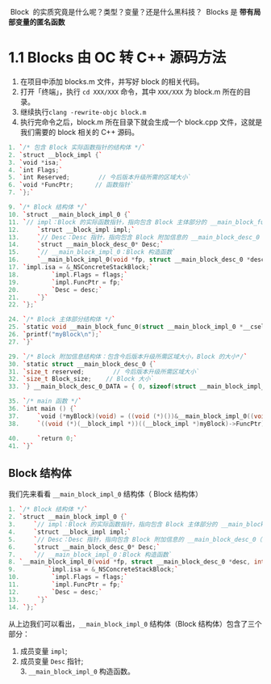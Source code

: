  Block  的实质究竟是什么呢？类型？变量？还是什么黑科技？
 Blocks 是 **带有局部变量的匿名函数**
# 1.1 Blocks 由 OC 转 C++ 源码方法
1. 在项目中添加 blocks.m 文件，并写好 block 的相关代码。
2. 打开「终端」，执行 `cd XXX/XXX` 命令，其中 `XXX/XXX` 为 block.m 所在的目录。
3. 继续执行`clang -rewrite-objc block.m`
4. 执行完命令之后，block.m 所在目录下就会生成一个 block.cpp 文件，这就是我们需要的 block 相关的 C++ 源码。
```c++
1. `/* 包含 Block 实际函数指针的结构体 */`
2. `struct __block_impl {`
3. `void *isa;`
4. `int Flags;`               
5. `int Reserved;        // 今后版本升级所需的区域大小`
6. `void *FuncPtr;      // 函数指针`
7. `};`

9. `/* Block 结构体 */`
10. `struct __main_block_impl_0 {`
11. `// impl：Block 的实际函数指针，指向包含 Block 主体部分的 __main_block_func_0 结构体`
12.     `struct __block_impl impl;`
13.     `// Desc：Desc 指针，指向包含 Block 附加信息的 __main_block_desc_0（） 结构体`
14.     `struct __main_block_desc_0* Desc;`
15.     `// __main_block_impl_0：Block 构造函数`
16.     `__main_block_impl_0(void *fp, struct __main_block_desc_0 *desc, int flags=0) {`
17. `impl.isa = &_NSConcreteStackBlock;`
18.         `impl.Flags = flags;`
19.         `impl.FuncPtr = fp;`
20.         `Desc = desc;`
21.     `}`
22. `};`

24. `/* Block 主体部分结构体 */`
25. `static void __main_block_func_0(struct __main_block_impl_0 *__cself) {`
26. `printf("myBlock\n");`
27. `}`

29. `/* Block 附加信息结构体：包含今后版本升级所需区域大小，Block 的大小*/`
30. `static struct __main_block_desc_0 {`
31. `size_t reserved;        // 今后版本升级所需区域大小`
32. `size_t Block_size;    // Block 大小`
33. `} __main_block_desc_0_DATA = { 0, sizeof(struct __main_block_impl_0)};`

35. `/* main 函数 */`
36. `int main () {`
37.     `void (*myBlock)(void) = ((void (*)())&__main_block_impl_0((void *)__main_block_func_0, &__main_block_desc_0_DATA));`
38.     `((void (*)(__block_impl *))((__block_impl *)myBlock)->FuncPtr)((__block_impl *)myBlock);`

40.     `return 0;`
41. `}`
```
## Block 结构体

我们先来看看 `__main_block_impl_0` 结构体（ Block 结构体）
```c++
1. `/* Block 结构体 */`
2. `struct __main_block_impl_0 {`
3.     `// impl：Block 的实际函数指针，指向包含 Block 主体部分的 __main_block_func_0 结构体`
4.     `struct __block_impl impl;`
5.     `// Desc：Desc 指针，指向包含 Block 附加信息的 __main_block_desc_0（） 结构体`
6.     `struct __main_block_desc_0* Desc;`
7.     `// __main_block_impl_0：Block 构造函数`
8. `__main_block_impl_0(void *fp, struct __main_block_desc_0 *desc, int flags=0) {`
9.         `impl.isa = &_NSConcreteStackBlock;`
10.         `impl.Flags = flags;`
11.         `impl.FuncPtr = fp;`
12.         `Desc = desc;`
13.     `}`
14. `};`
```
从上边我们可以看出，`__main_block_impl_0` 结构体（Block 结构体）包含了三个部分：

1. 成员变量 `impl`;
2. 成员变量 `Desc` 指针;  
 3. `__main_block_impl_0` 构造函数。
 